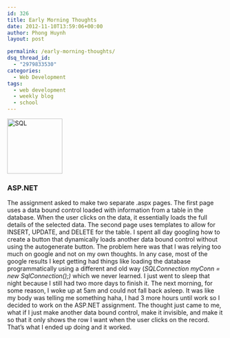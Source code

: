 ```yaml
---
id: 326
title: Early Morning Thoughts
date: 2012-11-10T13:59:06+00:00
author: Phong Huynh
layout: post

permalink: /early-morning-thoughts/
dsq_thread_id:
  - "2979833530"
categories:
  - Web Development
tags:
  - web development
  - weekly blog
  - school
---
```

[<img class="size-full wp-image-421 aligncenter" title="SQL" src="/wp-content/uploads/2012/11/Sql_database_shortcut_icon_.png" alt="SQL" width="128" height="128" />](/wp-content/uploads/2012/11/Sql_database_shortcut_icon_.png)

### ASP.NET

The assignment asked to make two separate .aspx pages. The first page uses a data bound control loaded with information from a table in the database. When the user clicks on the data, it essentially loads the full details of the selected data. The second page uses templates to allow for INSERT, UPDATE, and DELETE for the table. I spent all day googling how to create a button that dynamically loads another data bound control without using the autogenerate button. The problem here was that I was relying too much on google and not on my own thoughts. In any case, most of the google results I kept getting had things like loading the database programmatically using a different and old way (_SQLConnection myConn = new SqlConnection();)_ which we never learned. I just went to sleep that night because I still had two more days to finish it. The next morning, for some reason, I woke up at 5am and could not fall back asleep. It was like my body was telling me something haha, I had 3 more hours until work so I decided to work on the ASP.NET assignment. The thought just came to me, what if I just make another data bound control, make it invisible, and make it so that it only shows the row I want when the user clicks on the record. That’s what I ended up doing and it worked.
